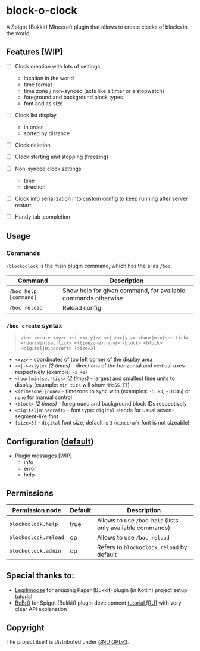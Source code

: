 # block-o-clock

A Spigot (Bukkit) Minecraft plugin that allows to create clocks of blocks in the world


## Features [WIP]

- [ ] Clock creation with lots of settings
  - location in the world
  - time format
  - time zone / non-synced (acts like a timer or a stopwatch)
  - foreground and background block types
  - font and its size
- [ ] Clock list display
  - in order
  - sorted by distance
- [ ] Clock deletion
- [ ] Clock starting and stopping (freezing)
- [ ] Non-synced clock settings
  - time
  - direction
- [ ] Clock info serialization into custom config to keep running after server restart
- [ ] Handy tab-completion


## Usage

### Commands

`/blockoclock` is the main plugin command, which has the alias `/boc`.

| Command               | Description                                                   |
|-----------------------|---------------------------------------------------------------|
| `/boc help [command]` | Show help for given command, for available commands otherwise |
| `/boc reload`         | Reload config                                                 |

### `/boc create` syntax

> `/boc create <xyz> <+|-><x|y|z> <+|-><x|y|z> <hour|min|sec|tick> <hour|min|sec|tick> <(timezone)|none> <block> <block> <digital|minecraft> [size=3]`

- `<xyz>` - coordinates of top left corner of the display area
- `<+|-><x|y|z>` _(2 times)_ - directions of the horizontal and vertical axes respectively (example: `-x +z`)
- `<hour|min|sec|tick>` _(2 times)_ - largest and smallest time units to display (example: `min tick` will show `MM:SS.TT`)
- `<(timezone)|none>` - timezone to sync with (examples: `-5`, `+3`, `+10:45`) or `none` for manual control
- `<block>` _(2 times)_ - foreground and background block IDs respectively
- `<digital|minecraft>` - font type: `digital` stands for usual seven-segment-like font
- `[size=3]` - `digital` font size, default is `3` (`minecraft` font is not sizeable)


## Configuration ([default](/src/main/resources/config.yml))

- Plugin messages [WIP]
  - info
  - error
  - help


## Permissions

| Permission node      | Default | Description                                               |
|----------------------|---------|-----------------------------------------------------------|
| `blockoclock.help`   | true    | Allows to use `/boc help` (lists only available commands) |
| `blockoclock.reload` | op      | Allows to use `/boc reload`                               |
| `blockoclock.admin`  | op      | Refers to `blockoclock.reload` by default                 |


## Special thanks to:

- [Legitimoose](https://youtube.com/c/Legitimoose) for amazing Paper (Bukkit) plugin (in Kotlin) project setup [tutorial](https://youtu.be/5DBJcz0ceaw)
- [BeBr0](https://youtube.com/c/BeBr0) for Spigot (Bukkit) plugin development [tutorial [RU]](https://youtube.com/playlist?list=PLlLq-eYkh0bB_uyZN4NdzkxLBs9glZmIT) with very clear API explanation


## Copyright

The project itself is distributed under [GNU GPLv3](./LICENSE).

